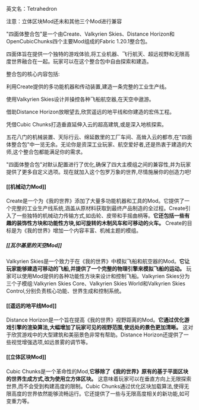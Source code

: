 英文名：Tetrahedron

注意：立体区块Mod还未和其他三个Mod进行兼容

"四面体整合包"是一个由Create、Valkyrien Skies、Distance Horizon和OpenCubicChunks四个主要Mod组成的Fabric 1.20.1整合包。

四面体旨在提供一个独特的游戏体验,将工业机器、飞行航天、超远视野和无限高度世界融合在一起。玩家可以在这个整合包中自由探索和建造。

整合包的核心内容包括:

利用Create提供的多功能机器和传动装置,建造一条完整的工业生产线。

使用Valkyrien Skies设计并操控各种飞船航空器,在天空中遨游。

借助Distance Horizon放眼望去,欣赏遥远的地平线和你建造的宏伟工程。

凭借Cubic Chunks打造垂直延伸入云的超高建筑,或是深入地核探索。

五花八门的机械装置、天际行云、绵延数里的工厂车间、高耸入云的都市,在"四面体整合包"中一览无余。无论你是资深工业玩家、航空爱好者,还是热衷于建造的大师,这个整合包都能满足你的需求。

"四面体整合包"对默认配置进行了优化,确保了四大主模组之间的兼容性,并为玩家提供了更多自定义选项。现在就加入这个包罗万象的世界,尽情施展你的创造力吧!
#### [[机械动力Mod]]
Create是一个为《我的世界》添加了大量多功能机器和工具的Mod。它提供了一个完整的工业生产线系统,涵盖从原材料获取到最终产品制造的全过程。Create引入了一些独特的机械动力传输方式,如齿轮、皮带和手摇曲柄等。**它还包括一些有趣的装饰性方块和功能性方块,如可旋转的木制风车和可移动的火车。** Create的目标是为《我的世界》增加一个内容丰富、机械主题的模组。

##### [[瓦尔基里的天空Mod]]
Valkyrien Skies是一个致力于在《我的世界》中模拟飞船和航空器的Mod。**它让玩家能够建造可移动的飞船,并提供了一个完整的物理引擎来模拟飞船的运动。** 玩家可以使用Mod提供的各种功能性方块来设计和控制飞船。Valkyrien Skies分为三个子模组:Valkyrien Skies Core、Valkyrien Skies World和Valkyrien Skies Control,分别负责核心功能、世界生成和控制系统。

#### [[遥远的地平线Mod]]
Distance Horizon是一个旨在提高《我的世界》视野距离的Mod。**它通过优化游戏引擎的渲染算法,大幅增加了玩家可见的视野范围,使远处的景色更加清晰。** 这对于欣赏游戏中的大型建筑和美丽景色非常有帮助。Distance Horizon还提供了一些视觉增强选项,如远景雾的调节等。

#### [[立体区块Mod]]
Cubic Chunks是一个革命性的Mod,**它移除了《我的世界》原有的基于平面区块的世界生成方式,改为使用立方体区块。** 这意味着玩家可以在垂直方向上无限探索世界,而不会受到构建高度的限制。Cubic Chunks通过优化区块加载算法,使得无限高度的世界依然能够流畅运行。它还提供了一些与无限高度相关的新功能,如可变重力等。
